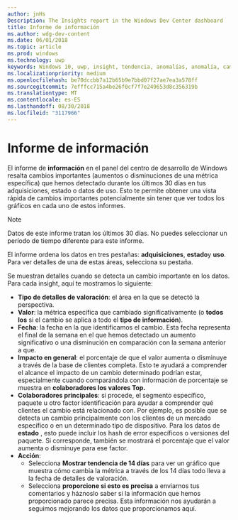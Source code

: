 ```yaml
---
author: jnHs
Description: The Insights report in the Windows Dev Center dashboard
title: Informe de información
ms.author: wdg-dev-content
ms.date: 06/01/2018
ms.topic: article
ms.prod: windows
ms.technology: uwp
keywords: Windows 10, uwp, insight, tendencia, anomalías, anomalía, cambios de datos
ms.localizationpriority: medium
ms.openlocfilehash: be70dccbb7a12b65b9e7bbd07f27ae7ea3a578ff
ms.sourcegitcommit: 7efffcc715a4be26f0cf7f7e249653d8c356319b
ms.translationtype: MT
ms.contentlocale: es-ES
ms.lasthandoff: 08/30/2018
ms.locfileid: "3117966"
---
```

# <a name="insights-report"></a>Informe de información


El informe de **información** en el panel del centro de desarrollo de Windows resalta cambios importantes (aumentos o disminuciones de una métrica específica) que hemos detectado durante los últimos 30 días en tus adquisiciones, estado o datos de uso. Esto te permite obtener una vista rápida de cambios importantes potencialmente sin tener que ver todos los gráficos en cada uno de estos informes.

> [!NOTE]
> Datos de este informe tratan los últimos 30 días. No puedes seleccionar un período de tiempo diferente para este informe.

El informe ordena los datos en tres pestañas: **adquisiciones**, **estado**y **uso**. Para ver detalles de una de estas áreas, selecciona su pestaña.

Se muestran detalles cuando se detecta un cambio importante en los datos. Para cada insight, aquí te mostramos lo siguiente:
- **Tipo de detalles de valoración**: el área en la que se detectó la perspectiva.
- **Valor**: la métrica específica que cambiado significativamente (o **todos los** si el cambio se aplica a todo el **tipo de información**).
- **Fecha**: la fecha en la que identificamos el cambio. Esta fecha representa el final de la semana en el que hemos detectado un aumento significativo o una disminución en comparación con la semana anterior a que.
- **Impacto en general**: el porcentaje de que el valor aumenta o disminuye a través de la base de clientes completa. Esto te ayudará a comprender el alcance el impacto de un cambio determinado podrían estar, especialmente cuando comparándola con información de porcentaje se muestra en **colaboradores los valores Top.**
- **Colaboradores principales**: si procede, el segmento específico, paquete u otro factor identificación para ayudar a comprender qué clientes el cambio está relacionado con. Por ejemplo, es posible que se detecta un cambio principalmente con los clientes de un mercado específico o en un determinado tipo de dispositivo. Para los datos de **estado** , esto puede incluir los hash de error específicos o versiones del paquete. Si corresponde, también se mostrará el porcentaje que el valor aumenta o disminuye para ese factor.
- **Acción**:
   - Selecciona **Mostrar tendencia de 14 días** para ver un gráfico que muestra cómo cambia la métrica a través de los 14 días todo lleva a la fecha de detalles de valoración.
   - Selecciona **proporcione si esto es precisa** a enviarnos tus comentarios y háznoslo saber si la información que hemos proporcionado parece precisa. Esta información nos ayudarán a seguimos mejorando los datos que proporcionamos aquí. 

